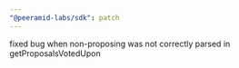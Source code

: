 ```yaml
---
"@peeramid-labs/sdk": patch
---
```


fixed bug when non-proposing was not correctly parsed in getProposalsVotedUpon
